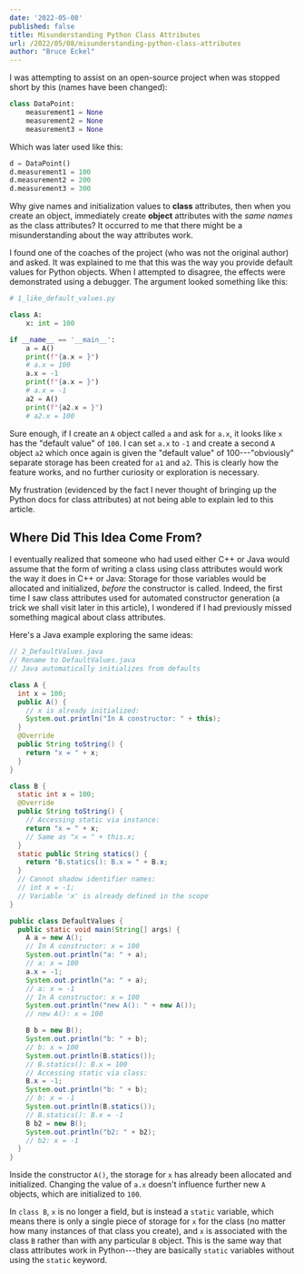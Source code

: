 ```yaml
---
date: '2022-05-08'
published: false
title: Misunderstanding Python Class Attributes
url: /2022/05/08/misunderstanding-python-class-attributes
author: "Bruce Eckel"
---
```


I was attempting to assist on an open-source project when was stopped short by
this (names have been changed):

```python
class DataPoint:
    measurement1 = None
    measurement2 = None
    measurement3 = None
```

Which was later used like this:

```python
d = DataPoint()
d.measurement1 = 100
d.measurement2 = 200
d.measurement3 = 300
```

Why give names and initialization values to **class** attributes, then when you
create an object, immediately create **object** attributes with the *same names*
as the class attributes? It occurred to me that there might be a
misunderstanding about the way attributes work.

I found one of the coaches of the project (who was not the original author) and
asked. It was explained to me that this was the way you provide default values
for Python objects. When I attempted to disagree, the effects were demonstrated
using a debugger. The argument looked something like this:

```python
# 1_like_default_values.py

class A:
    x: int = 100

if __name__ == '__main__':
    a = A()
    print(f"{a.x = }")
    # a.x = 100
    a.x = -1
    print(f"{a.x = }")
    # a.x = -1
    a2 = A()
    print(f"{a2.x = }")
    # a2.x = 100
```

Sure enough, if I create an `A` object called `a` and ask for `a.x`, it looks
like `x` has the "default value" of `100`. I can set `a.x` to `-1` and create a
second `A` object `a2` which once again is given the "default value" of
100---"obviously" separate storage has been created for `a1` and `a2`. This is
clearly how the feature works, and no further curiosity or exploration is
necessary.

My frustration (evidenced by the fact I never thought of bringing up the Python
docs for class attributes) at not being able to explain led to this article.

## Where Did This Idea Come From?

I eventually realized that someone who had used either C++ or Java would assume
that the form of writing a class using class attributes would work the way it
does in C++ or Java: Storage for those variables would be allocated and
initialized, *before* the constructor is called. Indeed, the first time I saw
class attributes used for automated constructor generation (a trick we shall
visit later in this article), I wondered if I had previously missed something
magical about class attributes.

Here's a Java example exploring the same ideas:

```java
// 2_DefaultValues.java
// Rename to DefaultValues.java
// Java automatically initializes from defaults

class A {
  int x = 100;
  public A() {
    // x is already initialized:
    System.out.println("In A constructor: " + this);
  }
  @Override
  public String toString() {
    return "x = " + x;
  }
}

class B {
  static int x = 100;
  @Override
  public String toString() {
    // Accessing static via instance:
    return "x = " + x;
    // Same as "x = " + this.x;
  }
  static public String statics() {
    return "B.statics(): B.x = " + B.x;
  }
  // Cannot shadow identifier names:
  // int x = -1;
  // Variable 'x' is already defined in the scope
}

public class DefaultValues {
  public static void main(String[] args) {
    A a = new A();
    // In A constructor: x = 100
    System.out.println("a: " + a);
    // a: x = 100
    a.x = -1;
    System.out.println("a: " + a);
    // a: x = -1
    // In A constructor: x = 100
    System.out.println("new A(): " + new A());
    // new A(): x = 100

    B b = new B();
    System.out.println("b: " + b);
    // b: x = 100
    System.out.println(B.statics());
    // B.statics(): B.x = 100
    // Accessing static via class:
    B.x = -1;
    System.out.println("b: " + b);
    // b: x = -1
    System.out.println(B.statics());
    // B.statics(): B.x = -1
    B b2 = new B();
    System.out.println("b2: " + b2);
    // b2: x = -1
  }
}
```

Inside the constructor `A()`, the storage for `x` has already been allocated and
initialized. Changing the value of `a.x` doesn't influence further new `A`
objects, which are initialized to `100`.

In `class B`, `x` is no longer a field, but is instead a `static` variable,
which means there is only a single piece of storage for `x` for the class (no
matter how many instances of that class you create), and `x` is associated with
the class `B` rather than with any particular `B` object. This is the same way
that class attributes work in Python---they are basically `static` variables
without using the `static` keyword.
